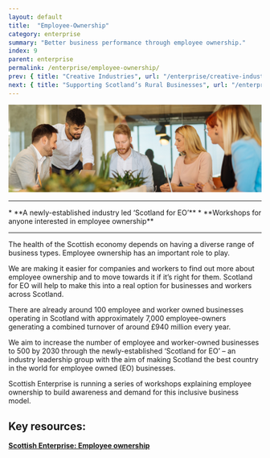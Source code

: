 ```yaml
---
layout: default
title:  "Employee-Ownership"
category: enterprise
summary: "Better business performance through employee ownership."
index: 9
parent: enterprise
permalink: /enterprise/employee-ownership/
prev: { title: "Creative Industries", url: "/enterprise/creative-industries/" }
next: { title: "Supporting Scotland’s Rural Businesses", url: "/enterprise/supporting-rural-businesses/" }
---
```


![Some people around a meeting table](/assets/images/pageimages/enterprise8.jpg)
<br>
<hr>
* **A newly-established industry led ‘Scotland for EO’**
* **Workshops for anyone interested in employee ownership**

<hr>

The health of the Scottish economy depends on having a diverse range of business types. Employee ownership has an important role to play.

We are making it easier for companies and workers to find out more about employee ownership and to move towards it if it’s right for them. Scotland for EO will help to make this into a real option for businesses and workers across Scotland.

There are already around 100 employee and worker owned businesses operating in Scotland with approximately 7,000 employee-owners generating a combined turnover of around £940 million every year.

We aim to increase the number of employee and worker-owned businesses to 500 by 2030 through the newly-established ‘Scotland for EO’ – an industry leadership group with the aim of making Scotland the best country in the world for employee owned (EO) businesses.

Scottish Enterprise is running a series of workshops explaining employee ownership to build awareness and demand for this inclusive business model.


## Key resources: 

**[Scottish Enterprise: Employee ownership](https://www.scottish-enterprise.com/support-for-businesses/business-development-and-advice/employee-ownership)**
